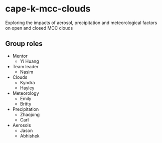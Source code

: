 # cape-k-mcc-clouds
Exploring the impacts of aerosol, precipitation and meteorological factors on open and closed MCC clouds

## Group roles
- Mentor  
  - Yi Huang
- Team leader
  - Nasim
- Clouds
  - Kyndra
  - Hayley
- Meteorology
  - Emily
  - Britty
- Precipitation
  - Zhaojong
  - Carl
- Aerosols
  - Jason
  - Abhishek
